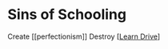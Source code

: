 # Sins of Schooling

Create [[perfectionism]]
Destroy [[Learn Drive]]


[//begin]: # "Autogenerated link references for markdown compatibility"
[Learn Drive]: learn-drive "Learn Drive"
[//end]: # "Autogenerated link references"